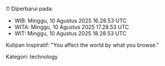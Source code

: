 ⏰ Diperbarui pada:
- WIB: Minggu, 10 Agustus 2025 16.28.53 UTC
- WITA: Minggu, 10 Agustus 2025 17.28.53 UTC
- WIT: Minggu, 10 Agustus 2025 18.28.53 UTC

Kutipan Inspiratif:
"You affect the world by what you browse."


Kategori: technology

